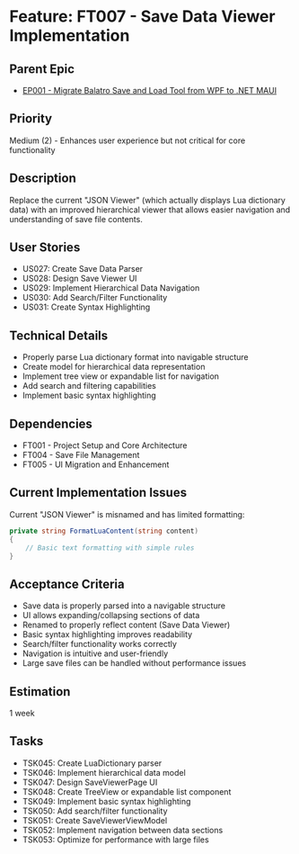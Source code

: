 # Feature: FT007 - Save Data Viewer Implementation

## Parent Epic

- [EP001 - Migrate Balatro Save and Load Tool from WPF to .NET MAUI](EP001-MAUI-Migration.md)

## Priority

Medium (2) - Enhances user experience but not critical for core functionality

## Description

Replace the current "JSON Viewer" (which actually displays Lua dictionary data) with an improved hierarchical viewer that allows easier navigation and understanding of save file contents.

## User Stories

- US027: Create Save Data Parser
- US028: Design Save Viewer UI
- US029: Implement Hierarchical Data Navigation
- US030: Add Search/Filter Functionality
- US031: Create Syntax Highlighting

## Technical Details

- Properly parse Lua dictionary format into navigable structure
- Create model for hierarchical data representation
- Implement tree view or expandable list for navigation
- Add search and filtering capabilities
- Implement basic syntax highlighting

## Dependencies

- FT001 - Project Setup and Core Architecture
- FT004 - Save File Management
- FT005 - UI Migration and Enhancement

## Current Implementation Issues

Current "JSON Viewer" is misnamed and has limited formatting:

```csharp
private string FormatLuaContent(string content)
{
    // Basic text formatting with simple rules
}
```

## Acceptance Criteria

- Save data is properly parsed into a navigable structure
- UI allows expanding/collapsing sections of data
- Renamed to properly reflect content (Save Data Viewer)
- Basic syntax highlighting improves readability
- Search/filter functionality works correctly
- Navigation is intuitive and user-friendly
- Large save files can be handled without performance issues

## Estimation

1 week

## Tasks

- TSK045: Create LuaDictionary parser
- TSK046: Implement hierarchical data model
- TSK047: Design SaveViewerPage UI
- TSK048: Create TreeView or expandable list component
- TSK049: Implement basic syntax highlighting
- TSK050: Add search/filter functionality
- TSK051: Create SaveViewerViewModel
- TSK052: Implement navigation between data sections
- TSK053: Optimize for performance with large files
